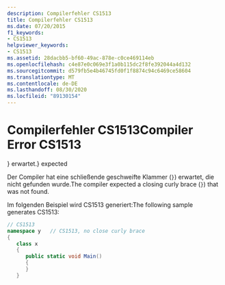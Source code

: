 ```yaml
---
description: Compilerfehler CS1513
title: Compilerfehler CS1513
ms.date: 07/20/2015
f1_keywords:
- CS1513
helpviewer_keywords:
- CS1513
ms.assetid: 28dacbb5-bf60-49ac-878e-c0ce469114eb
ms.openlocfilehash: c4e87e0c069e3f1a0b115dc2f8fe392044a4d132
ms.sourcegitcommit: d579fb5e4b46745fd0f1f8874c94c6469ce58604
ms.translationtype: MT
ms.contentlocale: de-DE
ms.lasthandoff: 08/30/2020
ms.locfileid: "89130154"
---
```

# <a name="compiler-error-cs1513"></a><span data-ttu-id="1d032-103">Compilerfehler CS1513</span><span class="sxs-lookup"><span data-stu-id="1d032-103">Compiler Error CS1513</span></span>
<span data-ttu-id="1d032-104">} erwartet.</span><span class="sxs-lookup"><span data-stu-id="1d032-104">} expected</span></span>  
  
 <span data-ttu-id="1d032-105">Der Compiler hat eine schließende geschweifte Klammer (`}`) erwartet, die nicht gefunden wurde.</span><span class="sxs-lookup"><span data-stu-id="1d032-105">The compiler expected a closing curly brace (`}`) that was not found.</span></span>  
  
 <span data-ttu-id="1d032-106">Im folgenden Beispiel wird CS1513 generiert:</span><span class="sxs-lookup"><span data-stu-id="1d032-106">The following sample generates CS1513:</span></span>  
  
```csharp  
// CS1513  
namespace y   // CS1513, no close curly brace  
{  
   class x  
   {  
      public static void Main()  
      {  
      }  
   }  
```
